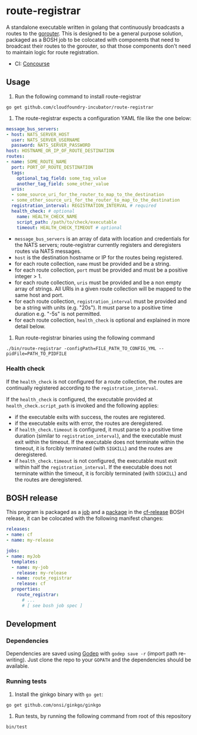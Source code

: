 route-registrar
===============

A standalone executable written in golang that continuously broadcasts a routes to the [gorouter](https://github.com/cloudfoundry/gorouter).  This is designed to be a general purpose solution, packaged as a BOSH job to be colocated with components that need to broadcast their routes to the gorouter, so that those components don't need to maintain logic for route registration.

* CI: [Concourse](https://runtime.ci.cf-app.com/pipelines/route-registrar)

## Usage

1. Run the following command to install route-registrar
  ```
  go get github.com/cloudfoundry-incubator/route-registrar
  ```

1. The route-registrar expects a configuration YAML file like the one below:
  ```yaml
  message_bus_servers:
  - host: NATS_SERVER_HOST
    user: NATS_SERVER_USERNAME
    password: NATS_SERVER_PASSWORD
  host: HOSTNAME_OR_IP_OF_ROUTE_DESTINATION
  routes:
  - name: SOME_ROUTE_NAME
    port: PORT_OF_ROUTE_DESTINATION
    tags:
      optional_tag_field: some_tag_value
      another_tag_field: some_other_value
    uris:
    - some_source_uri_for_the_router_to_map_to_the_destination
    - some_other_source_uri_for_the_router_to_map_to_the_destination
    registration_interval: REGISTRATION_INTERVAL # required
    health_check: # optional
      name: HEALTH_CHECK_NAME
      script_path: /path/to/check/executable
      timeout: HEALTH_CHECK_TIMEOUT # optional
  ```
  - `message_bus_servers` is an array of data with location and credentials for the NATS servers; route-registrar currently registers and deregisters routes via NATS messages.
  - `host` is the destination hostname or IP for the routes being registered.
  - for each route collection, `name` must be provided and be a string.
  - for each route collection, `port` must be provided and must be a positive integer > 1.
  - for each route collection, `uris` must be provided and be a non empty array of strings.  All URIs in a given route collection will be mapped to the same host and port.
  - for each route collection, `registration_interval` must be provided and be a string with units (e.g. "20s"). It must parse to a positive time duration e.g. "-5s" is not permitted.
  - for each route collection, `health_check` is optional and explained in more detail below.

1. Run route-registrar binaries using the following command
  ```
  ./bin/route-registrar -configPath=FILE_PATH_TO_CONFIG_YML --pidFile=PATH_TO_PIDFILE
  ```

### Health check

If the `health_check` is not configured for a route collection, the routes are continually registered according to the `registration_interval`.

If the `health_check` is configured, the executable provided at `health_check.script_path` is invoked and the following applies:
- if the executable exits with success, the routes are registered.
- if the executable exits with error, the routes are deregistered.
- if `health_check.timeout` is configured, it must parse to a positive time duration (similar to `registration_interval`), and the executable must exit within the timeout. If the executable does not terminate within the timeout, it is forcibly terminated (with `SIGKILL`) and the routes are deregistered.
- if `health_check.timeout` is not configured, the executable must exit within half the `registration_interval`. If the executable does not terminate within the timeout, it is forcibly terminated (with `SIGKILL`) and the routes are deregistered.

## BOSH release

This program is packaged as a [job](https://github.com/cloudfoundry/cf-release/tree/master/jobs/route_registrar) and a [package](https://github.com/cloudfoundry/cf-release/tree/master/packages/route_registrar) in the [cf-release](https://github.com/cloudfoundry/cf-release)
BOSH release, it can be colocated with the following manifest changes:

```yaml
releases:
- name: cf
- name: my-release

jobs:
- name: myJob
  templates:
  - name: my-job
    release: my-release
  - name: route_registrar
    release: cf
  properties:
    route_registrar:
      # ...
      # [ see bosh job spec ]

```

## Development

### Dependencies

Dependencies are saved using [Godep](https://github.com/tools/godep) with `godep save -r` (import path re-writing).
Just clone the repo to your `GOPATH` and the dependencies should be available.

### Running tests

1. Install the ginkgo binary with `go get`:
  ```
  go get github.com/onsi/ginkgo/ginkgo
  ```

1. Run tests, by running the following command from root of this repository
  ```
  bin/test
  ```
